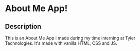 # About Me App!

## Description

This is an About Me App I made during my time interning at Tyler Technologies. It's made with vanilla HTML, CSS and JS.
